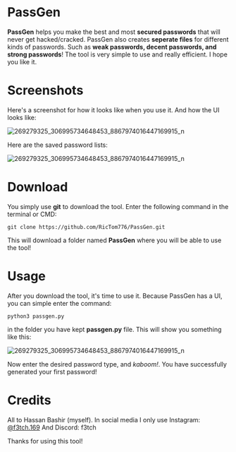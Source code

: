 # PassGen
**PassGen** helps you make the best and most **secured passwords** that will never get hacked/cracked. PassGen also creates **seperate files** for different kinds of passwords. Such as **weak passwords, decent passwords, and strong passwords**! The tool is very simple to use and really efficient. I hope you like it.

# Screenshots
Here's a screenshot for how it looks like when you use it. And how the UI looks like:

![269279325_306995734648453_8867974016447169915_n](https://user-images.githubusercontent.com/76998773/152575717-c24093ab-7bb0-4384-b3a7-f160bd00ad7f.jpg)

Here are the saved password lists:

![269279325_306995734648453_8867974016447169915_n](https://user-images.githubusercontent.com/76998773/152576253-acbf4b3c-c06e-443a-a88c-8f2894ef6136.jpg)

# Download
You simply use **git** to download the tool. Enter the following command in the terminal or CMD:

`git clone https://github.com/RicTom776/PassGen.git`

This will download a folder named **PassGen** where you will be able to use the tool!

# Usage
After you download the tool, it's time to use it. Because PassGen has a UI, you can simple enter the command:

`python3 passgen.py`

in the folder you have kept **passgen.py** file. This will show you something like this:

![269279325_306995734648453_8867974016447169915_n](https://user-images.githubusercontent.com/76998773/152578716-72647a48-512a-4538-820d-9a151800bbac.jpg)

Now enter the desired password type, and *kaboom!*. You have successfully generated your first password!

# Credits
All to Hassan Bashir (myself). In social media I only use Instagram:
[@f3tch.169](https://www.instagram.com/f3tch.169/)
And Discord:
f3tch

Thanks for using this tool!
